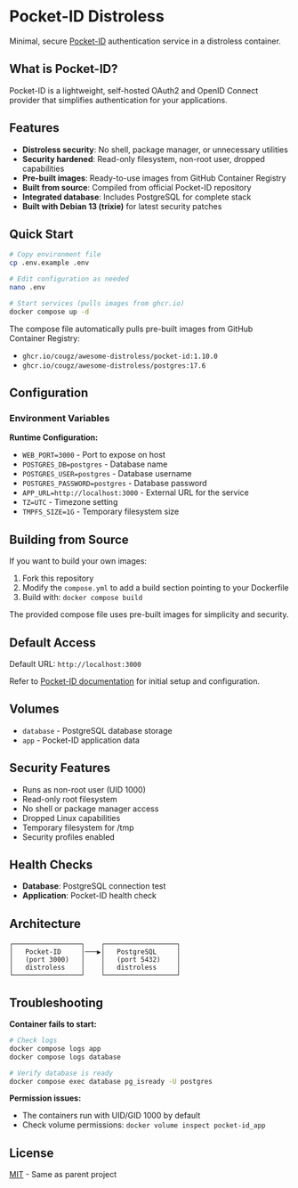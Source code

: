 # Pocket-ID Distroless

Minimal, secure [Pocket-ID](https://github.com/pocket-id/pocket-id) authentication service in a distroless container.

## What is Pocket-ID?

Pocket-ID is a lightweight, self-hosted OAuth2 and OpenID Connect provider that simplifies authentication for your applications.

## Features

- **Distroless security**: No shell, package manager, or unnecessary utilities
- **Security hardened**: Read-only filesystem, non-root user, dropped capabilities
- **Pre-built images**: Ready-to-use images from GitHub Container Registry
- **Built from source**: Compiled from official Pocket-ID repository
- **Integrated database**: Includes PostgreSQL for complete stack
- **Built with Debian 13 (trixie)** for latest security patches

## Quick Start

```bash
# Copy environment file
cp .env.example .env

# Edit configuration as needed
nano .env

# Start services (pulls images from ghcr.io)
docker compose up -d
```

The compose file automatically pulls pre-built images from GitHub Container Registry:
- `ghcr.io/cougz/awesome-distroless/pocket-id:1.10.0`
- `ghcr.io/cougz/awesome-distroless/postgres:17.6`

## Configuration

### Environment Variables

**Runtime Configuration:**
- `WEB_PORT=3000` - Port to expose on host
- `POSTGRES_DB=postgres` - Database name
- `POSTGRES_USER=postgres` - Database username
- `POSTGRES_PASSWORD=postgres` - Database password
- `APP_URL=http://localhost:3000` - External URL for the service
- `TZ=UTC` - Timezone setting
- `TMPFS_SIZE=1G` - Temporary filesystem size

## Building from Source

If you want to build your own images:

1. Fork this repository
2. Modify the `compose.yml` to add a build section pointing to your Dockerfile
3. Build with: `docker compose build`

The provided compose file uses pre-built images for simplicity and security.

## Default Access

Default URL: `http://localhost:3000`

Refer to [Pocket-ID documentation](https://github.com/pocket-id/pocket-id) for initial setup and configuration.

## Volumes

- `database` - PostgreSQL database storage
- `app` - Pocket-ID application data

## Security Features

- Runs as non-root user (UID 1000)
- Read-only root filesystem
- No shell or package manager access
- Dropped Linux capabilities
- Temporary filesystem for /tmp
- Security profiles enabled

## Health Checks

- **Database**: PostgreSQL connection test
- **Application**: Pocket-ID health check

## Architecture

```
┌─────────────────┐    ┌──────────────────┐
│   Pocket-ID     │───▶│   PostgreSQL     │
│   (port 3000)   │    │   (port 5432)    │
│   distroless    │    │   distroless     │
└─────────────────┘    └──────────────────┘
```

## Troubleshooting

**Container fails to start:**
```bash
# Check logs
docker compose logs app
docker compose logs database

# Verify database is ready
docker compose exec database pg_isready -U postgres
```

**Permission issues:**
- The containers run with UID/GID 1000 by default
- Check volume permissions: `docker volume inspect pocket-id_app`

## License

[MIT](../LICENSE) - Same as parent project